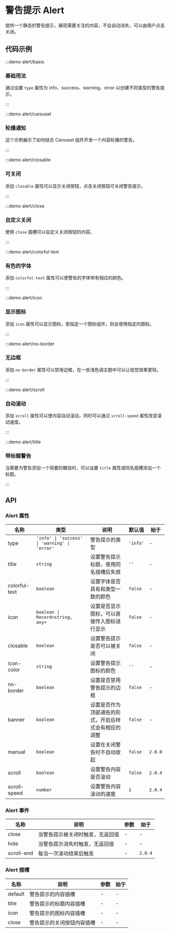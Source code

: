 # 警告提示 Alert

提供一个静态的警告提示，展现需要关注的内容，不会自动消失，可以由用户点击关闭。

## 代码示例

:::demo alert/basis

### 基础用法

通过设置 `type` 属性为 info、success、warning、error 以创建不同类型的警告提示。

:::

:::demo alert/carousel

### 轮播通知

这个示例展示了如何结合 Carousel 组件开发一个内容轮播的警告。

:::

:::demo alert/closable

### 可关闭

添加 `closable` 属性可以显示关闭按钮，点击关闭按钮可关闭警告提示。

:::

:::demo alert/close

### 自定义关闭

使用 `close` 插槽可以自定义关闭按钮的内容。

:::

:::demo alert/colorful-text

### 有色的字体

添加 `colorful-text` 属性可以使警告的字体带有相应的颜色。

:::

:::demo alert/icon

### 显示图标

添加 `icon` 属性可以显示图标，若指定一个图标组件，则会使用指定的图标。

:::

:::demo alert/no-border

### 无边框

添加 `no-border` 属性可以禁用边框，在一些浅色调主题中可以让视觉效果更轻。

:::

:::demo alert/scroll

### 自动滚动

添加 `scroll` 属性可以使内容自动滚动，同时可以通过 `scroll-speed` 属性改变滚动速度。

:::

:::demo alert/title

### 带标题警告

当需要为警告添加一个简要的概括时，可以设置 `title` 属性或同名插槽添加一个标题。

:::

## API

### Alert 属性

| 名称          | 类型                                          | 说明                                                 | 默认值   | 始于    |
| ------------- | --------------------------------------------- | ---------------------------------------------------- | -------- | ------- |
| type          | `'info' \| 'success' \| 'warning' \| 'error'` | 警告提示的类型                                       | `'info'` | -       |
| title         | `string`                                      | 设置警告提示标题，使用同名插槽后失效                 | `''`     | -       |
| colorful-text | `boolean`                                     | 设置字体是否具有和类型一致的颜色                     | `false`  | -       |
| icon          | `boolean \| Record<string, any>`              | 设置是否显示图标，可以直接传入图标进行显示           | `false`  | -       |
| closable      | `boolean`                                     | 设置警告提示是否可以被关闭                           | `false`  | -       |
| icon-color    | `string`                                      | 设置警告提示图标的颜色                               | `''`     | -       |
| no-border     | `boolean`                                     | 设置是否禁用警告提示的边框                           | `false`  | -       |
| banner        | `boolean`                                     | 设置是否作为顶部通告的形式，开启后样式会有相应的调整 | `false`  | -       |
| manual        | `boolean`                                     | 设置在关闭警告时不自动收起                           | `false`  | `2.0.0` |
| scroll        | `boolean`                                     | 设置警告内容是否滚动                                 | `false`  | `2.0.4` |
| scroll-speed  | `number`                                      | 设置警告内容滚动的速度                               | `1`      | `2.0.4` |

### Alert 事件

| 名称       | 说明                             | 参数 | 始于    |
| ---------- | -------------------------------- | ---- | ------- |
| close      | 当警告提示被关闭时触发，无返回值 | -    | -       |
| hide       | 当警告提示消失时触发，无返回值   | -    | -       |
| scroll-end | 每当一次滚动结束后触发           | -    | `2.0.4` |

### Alert 插槽

| 名称    | 说明                       | 参数 | 始于 |
| ------- | -------------------------- | ---- | ---- |
| default | 警告提示的内容插槽         | -    | -    |
| title   | 警告提示的标题内容插槽     | -    | -    |
| icon    | 警告提示的图标内容插槽     | -    | -    |
| close   | 警告提示的关闭按钮内容插槽 | -    | -    |
